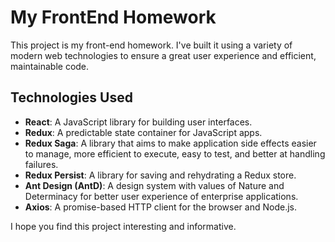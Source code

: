 # My FrontEnd Homework

This project is my front-end homework. I've built it using a variety of modern web technologies to ensure a great user experience and efficient, maintainable code.

## Technologies Used

- **React**: A JavaScript library for building user interfaces.
- **Redux**: A predictable state container for JavaScript apps.
- **Redux Saga**: A library that aims to make application side effects easier to manage, more efficient to execute, easy to test, and better at handling failures.
- **Redux Persist**: A library for saving and rehydrating a Redux store.
- **Ant Design (AntD)**: A design system with values of Nature and Determinacy for better user experience of enterprise applications.
- **Axios**: A promise-based HTTP client for the browser and Node.js.

I hope you find this project interesting and informative.

